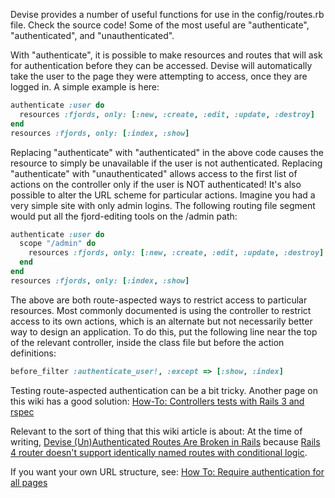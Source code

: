 Devise provides a number of useful functions for use in the config/routes.rb file. Check the source code! Some of the most useful are "authenticate", "authenticated", and "unauthenticated". 

With "authenticate", it is possible to make resources and routes that will ask for authentication before they can be accessed. Devise will automatically take the user to the page they were attempting to access, once they are logged in. A simple example is here:

```ruby
authenticate :user do
  resources :fjords, only: [:new, :create, :edit, :update, :destroy]
end
resources :fjords, only: [:index, :show]
```

Replacing "authenticate" with "authenticated" in the above code causes the resource to simply be unavailable if the user is not authenticated. Replacing "authenticate" with "unauthenticated" allows access to the first list of actions on the controller only if the user is NOT authenticated!
It's also possible to alter the URL scheme for particular actions. Imagine you had a very simple site with only admin logins. The following routing file segment would put all the fjord-editing tools on the /admin path:

```ruby
authenticate :user do
  scope "/admin" do
    resources :fjords, only: [:new, :create, :edit, :update, :destroy]
  end
end
resources :fjords, only: [:index, :show]
```

The above are both route-aspected ways to restrict access to particular resources. Most commonly documented is using the controller to restrict access to its own actions, which is an alternate but not necessarily better way to design an application. To do this, put the following line near the top of the relevant controller, inside the class file but before the action definitions:  

```ruby
before_filter :authenticate_user!, :except => [:show, :index]
```

Testing route-aspected authentication can be a bit tricky. Another page on this wiki has a good solution:
[How-To: Controllers tests with Rails 3 and rspec](https://github.com/plataformatec/devise/wiki/How-To:-Test-controllers-with-Rails-3-and-4-(and-RSpec))

Relevant to the sort of thing that this wiki article is about:
At the time of writing, [Devise (Un)Authenticated Routes Are Broken in Rails](https://github.com/plataformatec/devise/issues/2393) because
[Rails 4 router doesn't support identically named routes with conditional logic](https://github.com/plataformatec/devise/issues/2393).

If you want your own URL structure, see: [How To: Require authentication for all pages](https://github.com/plataformatec/devise/wiki/How-To:-Require-authentication-for-all-pages)